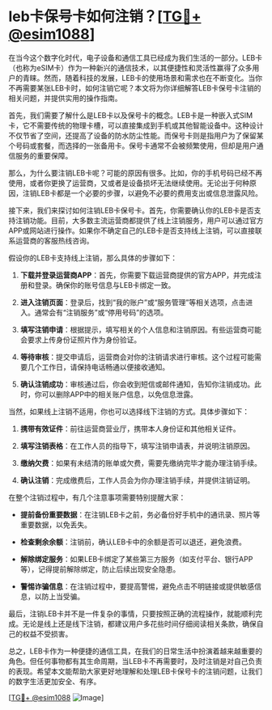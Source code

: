 # leb卡保号卡如何注销？[[TG💪+ @esim1088](https://t.me/s/esim1088)]

在当今这个数字化时代，电子设备和通信工具已经成为我们生活的一部分。LEB卡（也称为eSIM卡）作为一种新兴的通信技术，以其便捷性和灵活性赢得了众多用户的青睐。然而，随着科技的发展，LEB卡的使用场景和需求也在不断变化。当你不再需要某张LEB卡时，如何注销它呢？本文将为你详细解答LEB卡保号卡注销的相关问题，并提供实用的操作指南。

首先，我们需要了解什么是LEB卡以及保号卡的概念。LEB卡是一种嵌入式SIM卡，它不需要传统的物理卡槽，可以直接集成到手机或其他智能设备中。这种设计不仅节省了空间，还提高了设备的防水防尘性能。而保号卡则是指用户为了保留某个号码或套餐，而选择的一张备用卡。保号卡通常不会被频繁使用，但却是用户通信服务的重要保障。

那么，为什么要注销LEB卡呢？可能的原因有很多。比如，你的手机号码已经不再使用，或者你更换了运营商，又或者是设备损坏无法继续使用。无论出于何种原因，注销LEB卡都是一个必要的步骤，以避免不必要的费用支出或信息泄露风险。

接下来，我们来探讨如何注销LEB卡保号卡。首先，你需要确认你的LEB卡是否支持注销功能。目前，大多数主流运营商都提供了线上注销服务，用户可以通过官方APP或网站进行操作。如果你不确定自己的LEB卡是否支持线上注销，可以直接联系运营商的客服热线咨询。

假设你的LEB卡支持线上注销，那么具体的步骤如下：

1. **下载并登录运营商APP**：首先，你需要下载运营商提供的官方APP，并完成注册和登录。确保你的账号信息与LEB卡绑定一致。

2. **进入注销页面**：登录后，找到“我的账户”或“服务管理”等相关选项，点击进入。通常会有“注销服务”或“停用号码”的选项。

3. **填写注销申请**：根据提示，填写相关的个人信息和注销原因。有些运营商可能会要求上传身份证照片作为身份验证。

4. **等待审核**：提交申请后，运营商会对你的注销请求进行审核。这个过程可能需要几个工作日，请保持电话畅通以便接收通知。

5. **确认注销成功**：审核通过后，你会收到短信或邮件通知，告知你注销成功。此时，你可以删除APP中的相关账户信息，以免信息泄露。

当然，如果线上注销不适用，你也可以选择线下注销的方式。具体步骤如下：

1. **携带有效证件**：前往运营商营业厅，携带本人身份证和其他相关证件。

2. **填写注销表格**：在工作人员的指导下，填写注销申请表，并说明注销原因。

3. **缴纳欠费**：如果有未结清的账单或欠费，需要先缴纳完毕才能办理注销手续。

4. **确认注销**：完成缴费后，工作人员会为你办理注销手续，并提供注销证明。

在整个注销过程中，有几个注意事项需要特别提醒大家：

- **提前备份重要数据**：在注销LEB卡之前，务必备份好手机中的通讯录、照片等重要数据，以免丢失。
  
- **检查剩余余额**：注销前，确认LEB卡中的余额是否可以退还，避免浪费。

- **解除绑定服务**：如果LEB卡绑定了某些第三方服务（如支付平台、银行APP等），记得提前解除绑定，防止后续出现安全隐患。

- **警惕诈骗信息**：在注销过程中，要提高警惕，避免点击不明链接或提供敏感信息，以防上当受骗。

最后，注销LEB卡并不是一件复杂的事情，只要按照正确的流程操作，就能顺利完成。无论是线上还是线下注销，都建议用户多花些时间仔细阅读相关条款，确保自己的权益不受损害。

总之，LEB卡作为一种便捷的通信工具，在我们的日常生活中扮演着越来越重要的角色。但任何事物都有其生命周期，当LEB卡不再需要时，及时注销是对自己负责的表现。希望本文能帮助大家更好地理解和处理LEB卡保号卡的注销问题，让我们的数字生活更加安全、有序。

[[TG💪+ @esim1088](https://t.me/s/esim1088) ![Image](https://i.postimg.cc/4NQfJmqS/Snipaste-2025-05-13-00-14-12.png)]